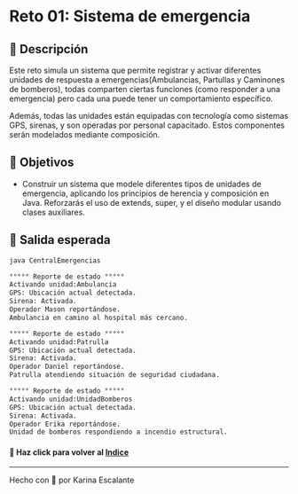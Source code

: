# Reto 01: Sistema de emergencia

## 🤍 Descripción
Este reto simula un sistema que permite registrar y activar diferentes unidades de respuesta a emergencias(Ambulancias, Partullas y Caminones de bomberos), todas comparten ciertas funciones (como responder a una emergencia) pero cada una puede tener un comportamiento específico.

Además, todas las unidades están equipadas con tecnología como sistemas GPS, sirenas, y son operadas por personal capacitado. Estos componentes serán modelados mediante composición.

## 🤍 Objetivos
- Construir un sistema que modele diferentes tipos de unidades de emergencia, aplicando los principios de herencia y composición en Java. Reforzarás el uso de extends, super, y el diseño modular usando clases auxiliares.

## 🤍 Salida esperada 
```bash
java CentralEmergencias     

°°°°° Reporte de estado °°°°°
Activando unidad:Ambulancia
GPS: Ubicación actual detectada.
Sirena: Activada.
Operador Mason reportándose.
Ambulancia en camino al hospital más cercano.

°°°°° Reporte de estado °°°°°
Activando unidad:Patrulla
GPS: Ubicación actual detectada.
Sirena: Activada.
Operador Daniel reportándose.
Patrulla atendiendo situación de seguridad ciudadana.

°°°°° Reporte de estado °°°°°
Activando unidad:UnidadBomberos
GPS: Ubicación actual detectada.
Sirena: Activada.
Operador Erika reportándose.
Unidad de bomberos respondiendo a incendio estructural.

```
#### 🤍 Haz click para volver al [Indice](https://github.com/KatyE0/Curso_Java_G1/blob/main/README.md#-primer-m%C3%B3dulo-)
---
Hecho con 🤍 por Karina Escalante
